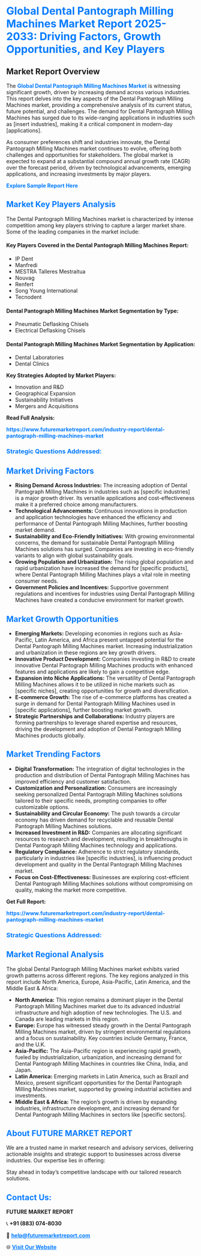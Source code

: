 <h1 style="color: #007BFF;">Global Dental Pantograph Milling Machines Market Report 2025-2033: Driving Factors, Growth Opportunities, and Key Players</h1>

<section id="overview">
<h2>Market Report Overview</h2>
<p>The <a href="https://www.futuremarketreport.com/industry-report/dental-pantograph-milling-machines-market" style="color: #007BFF; text-decoration: none;"><strong>Global Dental Pantograph Milling Machines Market</strong></a> is witnessing significant growth, driven by increasing demand across various industries. This report delves into the key aspects of the Dental Pantograph Milling Machines market, providing a comprehensive analysis of its current status, future potential, and challenges. The demand for Dental Pantograph Milling Machines has surged due to its wide-ranging applications in industries such as [insert industries], making it a critical component in modern-day [applications].</p>
<p>As consumer preferences shift and industries innovate, the Dental Pantograph Milling Machines market continues to evolve, offering both challenges and opportunities for stakeholders. The global market is expected to expand at a substantial compound annual growth rate (CAGR) over the forecast period, driven by technological advancements, emerging applications, and increasing investments by major players.</p>
</section>

<section id="overview">
<p><a href="https://www.futuremarketreport.com/request-sample/reportId=31692" style="color: #007BFF; text-decoration: none;"><strong>Explore Sample Report Here</strong></a></p>
</section>

<section id="key-players">
<h2 style="color: #007BFF;">Market Key Players Analysis</h2>
<p>The Dental Pantograph Milling Machines market is characterized by intense competition among key players striving to capture a larger market share. Some of the leading companies in the market include:</p>
<h4>Key Players Covered in the Dental Pantograph Milling Machines Report:</h4>
<ul><li>IP Dent</li><li>Manfredi</li><li>MESTRA Talleres Mestraitua</li><li>Nouvag</li><li>Renfert</li><li>Song Young International</li><li>Tecnodent</li></ul>
<h4>Dental Pantograph Milling Machines Market Segmentation by Type:</h4>
<ul><li>Pneumatic Deflasking Chisels</li><li>Electrical Deflasking Chisels</li></ul>

<h4>Dental Pantograph Milling Machines Market Segmentation by Application:</h4>
<ul><li>Dental Laboratories</li><li>Dental Clinics</li></ul>
<p><strong>Key Strategies Adopted by Market Players:</strong></p>
<ul>
<li>Innovation and R&D</li>
<li>Geographical Expansion</li>
<li>Sustainability Initiatives</li>
<li>Mergers and Acquisitions</li>
</ul>
</section>

<section>
<p><strong>Read Full Analysis: </strong></p><a href="https://www.futuremarketreport.com/industry-report/dental-pantograph-milling-machines-market" style="color: #007BFF; text-decoration: none;"><strong>https://www.futuremarketreport.com/industry-report/dental-pantograph-milling-machines-market</strong></a>
<h3 style="color: #007BFF;">Strategic Questions Addressed:</h3>
</section>

<section id="driving-factors">
<h2 style="color: #007BFF;">Market Driving Factors</h2>
<ul>
<li><strong>Rising Demand Across Industries:</strong> The increasing adoption of Dental Pantograph Milling Machines in industries such as [specific industries] is a major growth driver. Its versatile applications and cost-effectiveness make it a preferred choice among manufacturers.</li>
<li><strong>Technological Advancements:</strong> Continuous innovations in production and application technologies have enhanced the efficiency and performance of Dental Pantograph Milling Machines, further boosting market demand.</li>
<li><strong>Sustainability and Eco-Friendly Initiatives:</strong> With growing environmental concerns, the demand for sustainable Dental Pantograph Milling Machines solutions has surged. Companies are investing in eco-friendly variants to align with global sustainability goals.</li>
<li><strong>Growing Population and Urbanization:</strong> The rising global population and rapid urbanization have increased the demand for [specific products], where Dental Pantograph Milling Machines plays a vital role in meeting consumer needs.</li>
<li><strong>Government Policies and Incentives:</strong> Supportive government regulations and incentives for industries using Dental Pantograph Milling Machines have created a conducive environment for market growth.</li>
</ul>
</section>

<section id="growth-opportunities">
<h2 style="color: #007BFF;">Market Growth Opportunities</h2>
<ul>
<li><strong>Emerging Markets:</strong> Developing economies in regions such as Asia-Pacific, Latin America, and Africa present untapped potential for the Dental Pantograph Milling Machines market. Increasing industrialization and urbanization in these regions are key growth drivers.</li>
<li><strong>Innovative Product Development:</strong> Companies investing in R&D to create innovative Dental Pantograph Milling Machines products with enhanced features and applications are likely to gain a competitive edge.</li>
<li><strong>Expansion into Niche Applications:</strong> The versatility of Dental Pantograph Milling Machines allows it to be utilized in niche markets such as [specific niches], creating opportunities for growth and diversification.</li>
<li><strong>E-commerce Growth:</strong> The rise of e-commerce platforms has created a surge in demand for Dental Pantograph Milling Machines used in [specific applications], further boosting market growth.</li>
<li><strong>Strategic Partnerships and Collaborations:</strong> Industry players are forming partnerships to leverage shared expertise and resources, driving the development and adoption of Dental Pantograph Milling Machines products globally.</li>
</ul>
</section>

<section id="trending-factors">
<h2 style="color: #007BFF;">Market Trending Factors</h2>
<ul>
<li><strong>Digital Transformation:</strong> The integration of digital technologies in the production and distribution of Dental Pantograph Milling Machines has improved efficiency and customer satisfaction.</li>
<li><strong>Customization and Personalization:</strong> Consumers are increasingly seeking personalized Dental Pantograph Milling Machines solutions tailored to their specific needs, prompting companies to offer customizable options.</li>
<li><strong>Sustainability and Circular Economy:</strong> The push towards a circular economy has driven demand for recyclable and reusable Dental Pantograph Milling Machines solutions.</li>
<li><strong>Increased Investment in R&D:</strong> Companies are allocating significant resources to research and development, resulting in breakthroughs in Dental Pantograph Milling Machines technology and applications.</li>
<li><strong>Regulatory Compliance:</strong> Adherence to strict regulatory standards, particularly in industries like [specific industries], is influencing product development and quality in the Dental Pantograph Milling Machines market.</li>
<li><strong>Focus on Cost-Effectiveness:</strong> Businesses are exploring cost-efficient Dental Pantograph Milling Machines solutions without compromising on quality, making the market more competitive.</li>
</ul>
</section>

<section>
<p><strong>Get Full Report: </strong></p><a href="https://www.futuremarketreport.com/industry-report/dental-pantograph-milling-machines-market" style="color: #007BFF; text-decoration: none;"><strong>https://www.futuremarketreport.com/industry-report/dental-pantograph-milling-machines-market</strong></a>
<h3 style="color: #007BFF;">Strategic Questions Addressed:</h3>
</section>


<section id="regional-analysis">
<h2 style="color: #007BFF;">Market Regional Analysis</h2>
<p>The global Dental Pantograph Milling Machines market exhibits varied growth patterns across different regions. The key regions analyzed in this report include North America, Europe, Asia-Pacific, Latin America, and the Middle East & Africa:</p>
<ul>
<li><strong>North America:</strong> This region remains a dominant player in the Dental Pantograph Milling Machines market due to its advanced industrial infrastructure and high adoption of new technologies. The U.S. and Canada are leading markets in this region.</li>
<li><strong>Europe:</strong> Europe has witnessed steady growth in the Dental Pantograph Milling Machines market, driven by stringent environmental regulations and a focus on sustainability. Key countries include Germany, France, and the U.K.</li>
<li><strong>Asia-Pacific:</strong> The Asia-Pacific region is experiencing rapid growth, fueled by industrialization, urbanization, and increasing demand for Dental Pantograph Milling Machines in countries like China, India, and Japan.</li>
<li><strong>Latin America:</strong> Emerging markets in Latin America, such as Brazil and Mexico, present significant opportunities for the Dental Pantograph Milling Machines market, supported by growing industrial activities and investments.</li>
<li><strong>Middle East & Africa:</strong> The region’s growth is driven by expanding industries, infrastructure development, and increasing demand for Dental Pantograph Milling Machines in sectors like [specific sectors].</li>
</ul>
</section>

<footer>
<h2 style="color: #007BFF;">About FUTURE MARKET REPORT</h2>
<p>We are a trusted name in market research and advisory services, delivering actionable insights and strategic support to businesses across diverse industries. Our expertise lies in offering:</p>

<p>Stay ahead in today’s competitive landscape with our tailored research solutions.</p>

<h2 style="color: #007BFF;">Contact Us:</h2>
<p><strong>FUTURE MARKET REPORT</strong></p>
<p>📞 <strong>+91 (883) 074-8030</strong></p>
<p>📧 <strong><a href="mailto:help@futuremarketreport.com" style="color: #007BFF;">help@futuremarketreport.com</a></strong></p>
<p>🌐 <strong><a href="https://www.futuremarketreport.com/" style="color: #007BFF;">Visit Our Website</a></strong></p>
</footer>